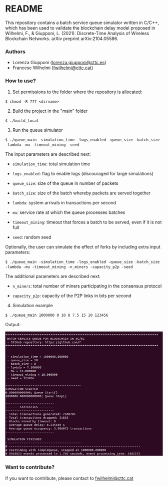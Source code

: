 # README #

This repository contains a batch service queue simulator written in C/C++, which has been used to validate the blockchain delay model proposed in Wilhelmi, F., & Giupponi, L. (2021). Discrete-Time Analysis of Wireless Blockchain Networks. arXiv preprint arXiv:2104.05586.

### Authors ###

* Lorenza Giupponi (lorenza.giupponi@cttc.es)
* Francesc Wilhelmi (fwilhelmi@cttc.cat)

### How to use? ###

1) Set permissions to the folder where the repository is allocated:

```
$ chmod -R 777 <dirname>
```

2) Build the project in the "main" folder

```
$ ./build_local
```

3) Run the queue simulator

```
$ ./queue_main -simulation_time -logs_enabled -queue_size -batch_size -lambda -mu -timeout_mining -seed
```

The input parameters are described next:

* ```simulation_time```: total simulation time

* ```logs_enabled```: flag to enable logs (discouraged for large simulations)

* ```queue_size```: size of the queue in number of packets

* ```batch_size```: size of the batch whereby packets are served together

* ```lambda```: system arrivals in transactions per second

* ```mu```: service rate at which the queue processes batches

* ```timeout_mining```: timeout that forces a batch to be served, even if it is not full

* ```seed```: random seed

Optionally, the user can simulate the effect of forks by including extra input parameters:

```
$ ./queue_main -simulation_time -logs_enabled -queue_size -batch_size -lambda -mu -timeout_mining -n_miners -capacity_p2p -seed
```

The additional parameters are described next:

* ```n_miners```: total number of miners participating in the consensus protocol

* ```capacity_p2p```: capacity of the P2P links in bits per second

4) Simulation example

```
$ ./queue_main 1000000 0 10 8 7.5 15 10 123456
```

Output:

![picture](Resources/example_simulation.png)

### Want to contribute? ###

If you want to contribute, please contact to fwilhelmi@cttc.cat
